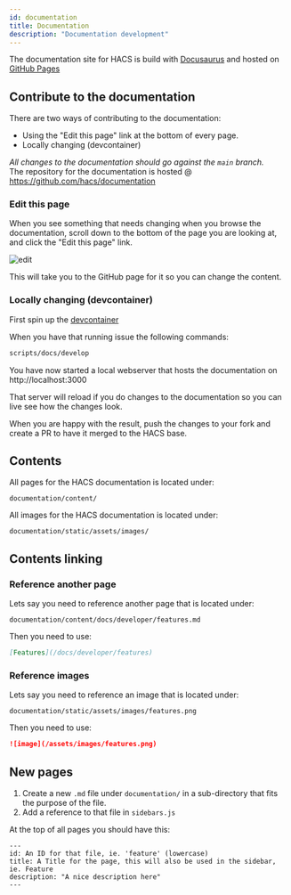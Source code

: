 ```yaml
---
id: documentation
title: Documentation
description: "Documentation development"
---
```


The documentation site for HACS is build with [Docusaurus](https://docusaurus.io) and hosted on [GitHub Pages](https://pages.github.com/)

## Contribute to the documentation

There are two ways of contributing to the documentation:

- Using the "Edit this page" link at the bottom of every page.
- Locally changing (devcontainer)

_All changes to the documentation should go against the `main` branch._  
The repository for the documentation is hosted @ https://github.com/hacs/documentation

### Edit this page

When you see something that needs changing when you browse the documentation, scroll down to the bottom of the page you are looking at, and click the "Edit this page" link.

![edit](/assets/images/edit_this.png)

This will take you to the GitHub page for it so you can change the content.

### Locally changing (devcontainer)

First spin up the [devcontainer](/docs/developer/devcontainer.md)

When you have that running issue the following commands:

```bash
scripts/docs/develop
```

You have now started a local webserver that hosts the documentation on http://localhost:3000

That server will reload if you do changes to the documentation so you can live see how the changes look.

When you are happy with the result, push the changes to your fork and create a PR to have it merged to the HACS base.

## Contents

All pages for the HACS documentation is located under:

```text
documentation/content/
```

All images for the HACS documentation is located under:

```text
documentation/static/assets/images/
```


## Contents linking

### Reference another page

Lets say you need to reference another page that is located under:

```text
documentation/content/docs/developer/features.md
```
Then you need to use:

```md
[Features](/docs/developer/features)
```

### Reference images

Lets say you need to reference an image that is located under:

```text
documentation/static/assets/images/features.png
```
Then you need to use:

```md
![image](/assets/images/features.png)
```

## New pages

1. Create a new `.md` file under `documentation/` in a sub-directory that fits the purpose of the file.
1. Add a reference to that file in `sidebars.js`

At the top of all pages you should have this:

```text
---
id: An ID for that file, ie. 'feature' (lowercase)
title: A Title for the page, this will also be used in the sidebar, ie. Feature
description: "A nice description here"
---
```

